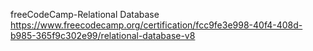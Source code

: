 freeCodeCamp-Relational Database https://www.freecodecamp.org/certification/fcc9fe3e998-40f4-408d-b985-365f9c302e99/relational-database-v8
